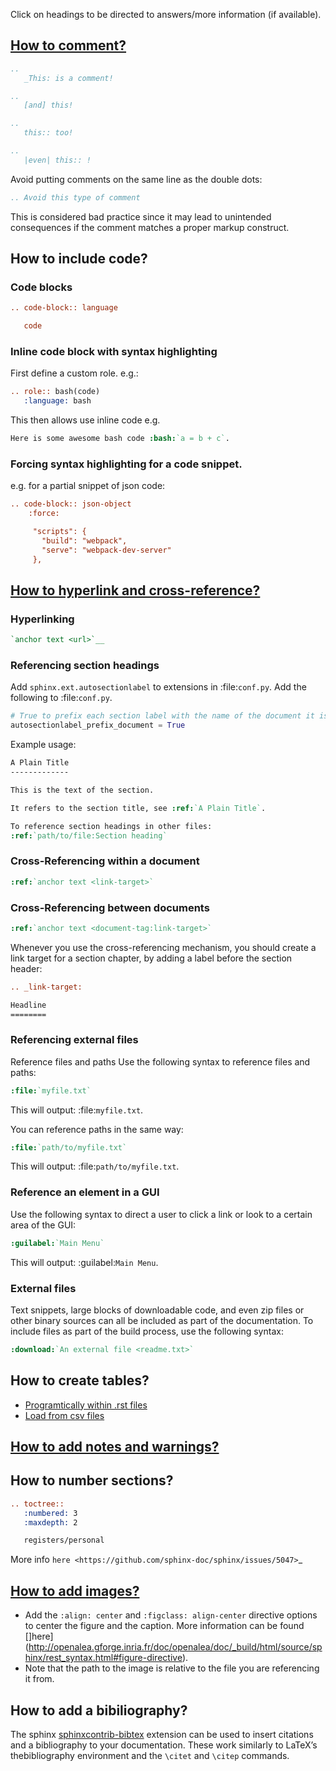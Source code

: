 Click on headings to be directed to answers/more information (if available).

## [How to comment?](https://stackoverflow.com/questions/4783814/how-to-comment-a-string-in-restructured-text)
```rest
..
   _This: is a comment!

..
   [and] this!

..
   this:: too!

..
   |even| this:: !
```
Avoid putting comments on the same line as the double dots:
```rest
.. Avoid this type of comment
```
This is considered bad practice since it may lead to unintended consequences if the comment matches a proper markup construct.

## How to include code?

### Code blocks
```rest
.. code-block:: language

   code
```

### Inline code block with syntax highlighting
First define a custom role. e.g.:

```rest
.. role:: bash(code)
   :language: bash
```

This then allows use inline code e.g.

```rest
Here is some awesome bash code :bash:`a = b + c`.
```

### Forcing syntax highlighting for a code snippet.
e.g. for a partial snippet of json code:

```rest
.. code-block:: json-object
    :force:

     "scripts": {
       "build": "webpack",
       "serve": "webpack-dev-server"
     },
```

## [How to hyperlink and cross-reference?](https://docs.typo3.org/m/typo3/docs-how-to-document/master/en-us/WritingReST/Hyperlinks.html)

### Hyperlinking
```rest
`anchor text <url>`__
```
### Referencing section headings
Add `sphinx.ext.autosectionlabel` to extensions in :file:`conf.py`.
Add the following to :file:`conf.py`.
```python
# True to prefix each section label with the name of the document it is in, followed by a colon. For example, index:Introduction for a section called Introduction that appears in document index.rst. Useful for avoiding ambiguity when the same section heading appears in different documents.
autosectionlabel_prefix_document = True
```
Example usage:
```rest
A Plain Title
-------------

This is the text of the section.

It refers to the section title, see :ref:`A Plain Title`.

To reference section headings in other files:
:ref:`path/to/file:Section heading`


```

### Cross-Referencing within a document
```rest
:ref:`anchor text <link-target>`
```
### Cross-Referencing between documents
```rest
:ref:`anchor text <document-tag:link-target>`
```
Whenever you use the cross-referencing mechanism, you should create a link target for a section chapter, by adding a label before the section header:
```rest
.. _link-target:

Headline
========
```

### Referencing external files
Reference files and paths
Use the following syntax to reference files and paths:
```rest
:file:`myfile.txt`
```
This will output: :file:`myfile.txt`.

You can reference paths in the same way:
```rest
:file:`path/to/myfile.txt`
```
This will output: :file:`path/to/myfile.txt`.

### Reference an element in a GUI
Use the following syntax to direct a user to click a link or look to a certain area of the GUI:
```rest
:guilabel:`Main Menu`
```
This will output: :guilabel:`Main Menu`.

### External files
Text snippets, large blocks of downloadable code, and even zip files or other binary sources can all be included as part of the documentation. To include files as part of the build process, use the following syntax:
```rest
:download:`An external file <readme.txt>`
```

## How to create tables?

- [Programtically within .rst files](https://sublime-and-sphinx-guide.readthedocs.io/en/latest/tables.html)
- [Load from csv files](https://tables-with-sphinx.readthedocs.io/en/latest/csv-table.html)

## [How to add notes and warnings?](http://udig.refractions.net/files/docs/latest/user/docguide/sphinxSyntax.html#notes-and-warnings)

## How to number sections?

```rest
.. toctree::
   :numbered: 3
   :maxdepth: 2

   registers/personal
```

More info `here <https://github.com/sphinx-doc/sphinx/issues/5047>`_

## [How to add images?](https://docs.typo3.org/m/typo3/docs-how-to-document/master/en-us/WritingReST/Images.html)

- Add the `:align: center` and `:figclass: align-center` directive options to center the figure and the caption. More information can be found []here](http://openalea.gforge.inria.fr/doc/openalea/doc/_build/html/source/sphinx/rest_syntax.html#figure-directive).
- Note that the path to the image is relative to the file you are referencing it from.

## How to add a bibiliography?
The sphinx [sphinxcontrib-bibtex](https://sphinxcontrib-bibtex.readthedocs.io/en/latest/quickstart.html) extension can be used to insert citations and a bibliography to your documentation. These work similarly to LaTeX’s thebibliography environment and the `\citet` and `\citep` commands.

